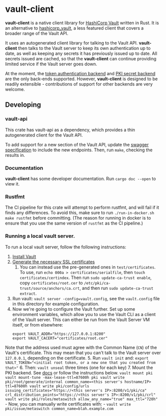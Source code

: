 # vault-client

**vault-client** is a native client library for [HashiCorp Vault](https://www.vaultproject.io/) written in Rust. It is an alternative to [hashicorp_vault](https://crates.io/crates/hashicorp_vault), a less featured client that covers a broader range of the Vault API.

It uses an autogenerated client library for talking to the Vault API. **vault-client** then talks to the Vault server to keep its own authentication up to date, as well as keeping any secrets it has previously issued up to date. All secrets issued are cached, so that the **vault-client** can continue providing limited service if the Vault server goes down.

At the moment, the [token authentication backend](https://www.vaultproject.io/docs/auth/token.html) and [PKI secret backend](https://www.vaultproject.io/docs/secrets/pki/index.html) are the only back-ends supported. However, **vault-client** is designed to be readily extensible - contributions of support for other backends are very welcome.

## Developing

### vault-api

This crate has vault-api as a dependency, which provides a thin autogenerated client for the Vault API.

To add support for a new section of the Vault API, update the [swagger specification](vault-api/api/swagger.yaml) to include the new endpoints. Then, run `make`, checking the results in.

### Documentation

**vault-client** has some developer documentation. Run `cargo doc --open` to view it.

### Rustfmt

The CI pipeline for this crate will attempt to perform rustfmt, and will fail if it finds any differences. To avoid this, make sure to run `./run-in-docker.sh make rustfmt` before committing. (The reason for running in docker is to ensure that you use the same version of `rustfmt` as the CI pipeline.)

### Running a local vault server.

To run a local vault server, follow the following instructions:

1. [Install Vault](https://www.vaultproject.io/intro/getting-started/install.html)
2. [Generate the necessary SSL certificates](https://dunne.io/vault-and-self-signed-ssl-certificates)
    1. You can instead use the pre-generated ones in `test/certificates`. To use, run `echo 000a > certificates/serialfile`,
    then `touch certificates/certindex`. Then run `sudo update-ca-trust enable`, copy `certificates/root.cer` to
    `/etc/pki/ca-trust/source/anchors/ca.crt`, and then run `sudo update-ca-trust extract`.
3. Run vault: `vault server -config=vault.config`, see the `vault.config` file in this directory for example
configuration.
4. Now we're going to configure the Vault further. Set up some environment variables, which allow you to use the Vault
CLI as a client of the Vault server. This can either be run from the Vault Server VM itself, or from elsewhere:
    ```
    export VAULT_ADDR="https://127.0.0.1:8200"
    export VAULT_CACERT="certificates/root.cer"
    ```
Note that the address used must agree with the Common Name (`CN`) of the Vault's certificate. This may mean that you
can't talk to the Vault server over `127.0.0.1`, depending on the certificate.
5. Run `vault init` and:
    ```
    export VAULT_TOKEN="<initial root token, or a new one that you created from that>"
    ```
6. Then: `vault unseal` three times (one for each key)
7. Mount the PKI backend. See [docs](https://www.vaultproject.io/docs/secrets/pki/) or follow the instructions below.
    ```
    vault mount pki
    vault mount-tune -max-lease-ttl=87600h pki
    vault write pki/root/generate/internal common_name=<this server's hostname/IP> ttl=87600h
    vault write pki/config/urls issuing_certificates="https://<this server's IP>:8200/v1/pki/ca" crl_distribution_points="https://<this server's IP>:8200/v1/pki/crl"
    vault write pki/roles/metaswitch allow_any_name="true" max_ttl="720h"
    ```
    - Now, you can manually write certificates with:
        - `vault write pki/issue/metaswitch common_name=blah.example.com`
